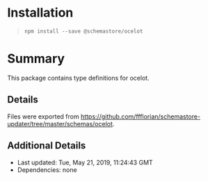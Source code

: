 # Installation
> `npm install --save @schemastore/ocelot`

# Summary
This package contains type definitions for ocelot.

## Details
Files were exported from https://github.com/ffflorian/schemastore-updater/tree/master/schemas/ocelot.

## Additional Details
* Last updated: Tue, May 21, 2019, 11:24:43 GMT
* Dependencies: none
